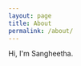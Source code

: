 ```yaml
---
layout: page
title: About
permalink: /about/
---
```


Hi, I'm Sangheetha.


[jekyll-organization]: https://github.com/jekyll
